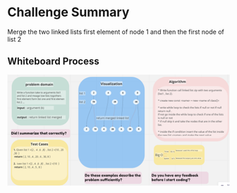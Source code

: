 # Challenge Summary
Merge the two linked lists first element of node 1 and then the first node of list 2

## Whiteboard Process
![](../images/zipLinkedList.png)

